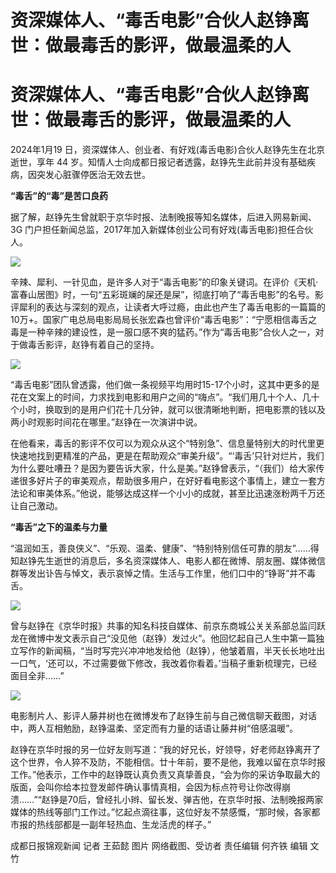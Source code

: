 # 资深媒体人、“毒舌电影”合伙人赵铮离世：做最毒舌的影评，做最温柔的人

# 资深媒体人、“毒舌电影”合伙人赵铮离世：做最毒舌的影评，做最温柔的人

2024年1月19 日，资深媒体人、创业者、有好戏(毒舌电影)合伙人赵铮先生在北京逝世，享年 44
岁。知情人士向成都日报记者透露，赵铮先生此前并没有基础疾病，因突发心脏骤停医治无效去世。

**“毒舌”的“毒”是苦口良药**

据了解，赵铮先生曾就职于京华时报、法制晚报等知名媒体，后进入网易新闻、3G 门户担任新闻总监，2017年加入新媒体创业公司有好戏(毒舌电影)担任合伙人。

![](https://inews.gtimg.com/om_bt/O4x405_eK-d42_zXKRAbCKng-k0hsIjTqjrGoJrmmmKroAA/1000)

辛辣、犀利、一针见血，是许多人对于“毒舌电影”的印象关键词。在评价《天机·富春山居图》时，一句“五彩斑斓的屎还是屎”，彻底打响了“毒舌电影”的名号。影评犀利的表达与深刻的观点，让读者大呼过瘾，由此也产生了毒舌电影的一篇篇的10万+。国家广电总局电影局局长张宏森也曾评价“毒舌电影”：“宁愿相信毒舌之毒是一种辛辣的建设性，是一服口感不爽的猛药。”作为“毒舌电影”合伙人之一，对于做毒舌影评，赵铮有着自己的坚持。

![](https://inews.gtimg.com/om_bt/O_RYzWMWG2LaZoEzmO0nDiMN1q6VEjUC9TSeqHEpI_jx8AA/1000)

“毒舌电影”团队曾透露，他们做一条视频平均用时15-17个小时，这其中更多的是花在文案上的时间，力求找到电影和用户之间的“嗨点”。“我们用几十个人、几十个小时，换取到的是用户们花十几分钟，就可以很清晰地判断，把电影票的钱以及两小时观影时间花在哪里。”赵铮在一次演讲中说。

在他看来，毒舌的影评不仅可以为观众从这个“特别急”、信息量特别大的时代里更快速地找到更精准的产品，更是在帮助观众“审美升级”。“‘毒舌’只针对烂片，我们为什么要吐嘈丑？是因为要告诉大家，什么是美。”赵铮曾表示，“（我们）给大家传递很多好片子的审美观点，帮助很多用户，在好好看电影这个事情上，建立一套方法论和审美体系。”他说，能够达成这样一个小小的成就，甚至比迅速涨粉两千万还让自己激动。

**“毒舌”之下的温柔与力量**

“温润如玉，善良侠义”、“乐观、温柔、健康”、“特别特别信任可靠的朋友”……得知赵铮先生逝世的消息后，多名资深媒体人、电影人都在微博、朋友圈、媒体微信群等发出讣告与悼文，表示哀悼之情。生活与工作里，他们口中的“铮哥”并不毒舌。

![](https://inews.gtimg.com/om_bt/OPV69JD56J1bxx1DmpmunhpGWq7yLaGNrk4lZmz88IncEAA/1000)

曾与赵铮在《京华时报》共事的知名科技自媒体、前京东商城公关关系部总监闫跃龙在微博中发文表示自己“没见他（赵铮）发过火”。他回忆起自己人生中第一篇独立写作的新闻稿，“当时写完兴冲冲地发给他（赵铮），他皱着眉，半天长长地吐出一口气，‘还可以，不过需要做下修改，我改着你看着。’当稿子重新梳理完，已经面目全非……”

![](https://inews.gtimg.com/om_bt/OKaoBLSoJq4J5skMEizmfJ8Y7fgoiqRXalLss4KpdzQCcAA/1000)

电影制片人、影评人藤井树也在微博发布了赵铮生前与自己微信聊天截图，对话中，两人互相勉励，赵铮温柔、坚定而有力量的话语让藤井树“倍感温暖”。

赵铮在京华时报的另一位好友则写道：“我的好兄长，好领导，好老师赵铮离开了这个世界，令人猝不及防，不能相信。廿十年前，要不是他，我难以留在京华时报工作。”他表示，工作中的赵铮既认真负责又真挚善良，“会为你的采访争取最大的版面，会叫你给本拉登发邮件确认事情真相，会因为标点符号让你改得崩溃……”“赵铮是70后，曾经扎小辫、留长发、弹吉他，在京华时报、法制晚报两家媒体的热线等部门工作过。”忆起点滴往事，这位好友不禁感慨，“那时候，各家都市报的热线部都是一副年轻热血、生龙活虎的样子。”

成都日报锦观新闻 记者 王茹懿 图片 网络截图、受访者 责任编辑 何齐铁 编辑 文竹

